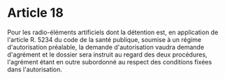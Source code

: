 # Article 18

Pour les radio-éléments artificiels dont la détention est, en application de l'article R. 5234 du code de la santé publique, soumise à un régime d'autorisation préalable, la demande d'autorisation vaudra demande d'agrément et le dossier sera instruit au regard des deux procédures, l'agrément étant en outre subordonné au respect des conditions fixées dans l'autorisation.
